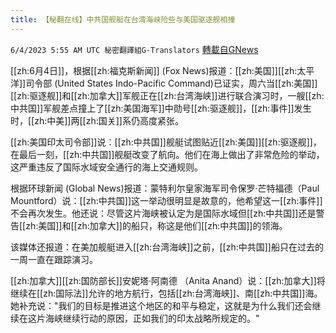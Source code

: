 ```yaml
---
title: 【秘翻在线】中共国舰艇在台湾海峡险些与美国驱逐舰相撞
---
```

`6/4/2023 5:55 AM UTC 秘密翻譯組G-Translators` [轉載自GNews](https://gnews.org/articles/1356112)

         

[[zh:6月4日]]，根据[[zh:福克斯新闻]] (Fox News)报道：[[zh:美国]][[zh:太平洋]]司令部 (United States Indo-Pacific Command)已证实，周六当[[zh:美国]][[zh:驱逐舰]]和[[zh:加拿大]]军舰正在[[zh:台湾海峡]]进行联合演习时，一艘[[zh:中共国]]军舰差点撞上了[[zh:美国海军]]中勋号[[zh:驱逐舰]]，[[zh:事件]]发生时，[[zh:中美]]两[[zh:国关]]系仍高度紧张。

[[zh:美国印太司令部]]说：[[zh:中共国]]舰艇试图贴近[[zh:美国]][[zh:驱逐舰]]，在最后一刻，[[zh:中共国]]舰艇改变了航向。他们在海上做出了非常危险的举动，这严重违反了国际水域安全通行的海上交通规则。

根据环球新闻 (Global News)报道：蒙特利尔皇家海军司令保罗·芒特福德（Paul Mountford）说：[[zh:中共国]]这一举动很明显是故意的，他希望这一[[zh:事件]]不会再次发生。他还说：尽管这片海峡被认定为是国际水域但[[zh:中共国]]还是警告[[zh:美国]]和[[zh:加拿大]]的船只，称这是他们[[zh:中共国]]的领海。

该媒体还报道：在美加舰艇进入[[zh:台湾海峡]]之前，[[zh:中共国]]船只在过去的一周一直在跟踪演习。

[[zh:加拿大]][[zh:国防部长]]安妮塔·阿南德 （Anita Anand）说：[[zh:加拿大]]将继续在[[zh:国际法]]允许的地方航行，包括[[zh:台湾海峡]]、南[[zh:中共国]]海。她补充说："我们的目标是推进这个地区的和平与稳定，这就是为什么我们还会继续在这片海峡继续行动的原因，正如我们的印太战略所规定的。"

